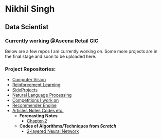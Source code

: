 # Nikhil Singh
## Data Scientist
### Currently working @Ascena Retail GIC

Below are a few repos I am currently working on. Some more projects are in the final stage and soon to be uploaded here.

### Project Repositories:
- [Computer Vision](https://github.com/nikhilsingh13/Computer-Vision)
- [Reinforcement Learning](https://github.com/nikhilsingh13/Reinforcement-Learning)
- [SideProjects](https://github.com/nikhilsingh13/SideProjects)
- [Natural Language Processing](#)
- [Competitions I work on](#)
- [Recommender Engine](#)
- [Articles Notes Codes etc.](https://github.com/nikhilsingh13/Articles-Notes-Codes)
  - __Forecasting Notes__
    - [Chapter-2](http://htmlpreview.github.io/?https://raw.githubusercontent.com/nikhilsingh13/Articles-Notes-Codes/master/Forecasting-notes/chapter_2.html)
  - __Codes of Algorithms/Techniques from _Scratch___
    - [2-layered Neural Network](https://github.com/nikhilsingh13/Articles-Notes-Codes/blob/master/From%20scratch/Two-layer-neural-nets.ipynb)
